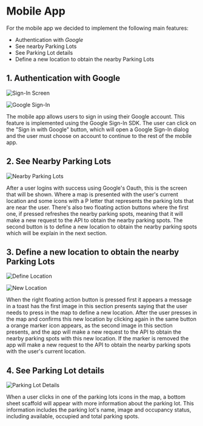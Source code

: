 # Mobile App

For the mobile app we decided to implement the following main features:

- Authentication with *Google*
- See nearby Parking Lots
- See Parking Lot details
- Define a new location to obtain the nearby Parking Lots

## 1. Authentication with Google

![Sign-In Screen](/img/mobile_app/signin_screen.png)

![Google Sign-In](/img/mobile_app/signin_screen_google.png)

The mobile app allows users to sign in using their Google account. This feature is implemented using the Google Sign-In SDK. The user can click on the "Sign in with Google" button, which will open a Google Sign-In dialog and the user must choose on account to continue to the rest of the mobile app.

## 2. See Nearby Parking Lots

![Nearby Parking Lots](/img/mobile_app/map_screen.png)

After a user logins with success using Google's Oauth, this is the screen that will be shown. Where a map is presented with the user's current location and some icons with a P letter that represents the parking lots that are near the user. There's also two floating action buttons where the first one, if pressed refreshes the nearby parking spots, meaning that it will make a new request to the API to obtain the nearby parking spots. The second button is to define a new location to obtain the nearby parking spots which will be explain in the next section.

## 3. Define a new location to obtain the nearby Parking Lots

![Define Location](/img/mobile_app/set_new_location.png)

![New Location](/img/mobile_app/new_location.png)

When the right floating action button is pressed first it appears a message in a toast has the first image in this section presents saying that the user needs to press in the map to define a new location. After the user presses in the map and confirms this new location by clicking again in the same button a orange marker icon appears, as the second image in this section presents, and the app will make a new request to the API to obtain the nearby parking spots with this new location. If the marker is removed the app will make a new request to the API to obtain the nearby parking spots with the user's current location.

## 4. See Parking Lot details

![Parking Lot Details](/img/mobile_app/park_details.png)

When a user clicks in one of the parking lots icons in the map, a bottom sheet scaffold will appear with more information about the parking lot. This information includes the parking lot's name, image and occupancy status, including available, occupied and total parking spots.